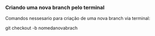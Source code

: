 ### Criando uma nova branch pelo terminal

Comandos nessesario para criação de uma nova branch via terminal:

git checkout -b nomedanovabrach